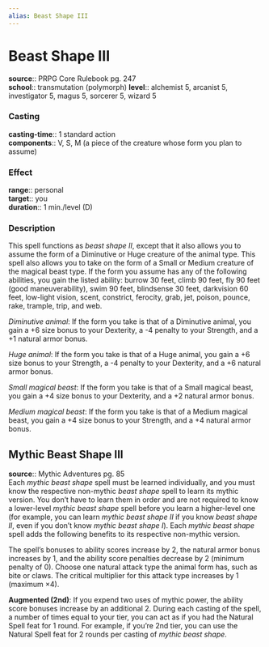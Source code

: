 ```yaml
---
alias: Beast Shape III
---
```


# Beast Shape III 

**source**:: PRPG Core Rulebook pg. 247  
**school**:: transmutation (polymorph)
**level**:: alchemist 5, arcanist 5, investigator 5, magus 5, sorcerer 5, wizard 5

### Casting 

**casting-time**:: 1 standard action  
**components**:: V, S, M (a piece of the creature whose form you plan to assume)

### Effect 

**range**:: personal  
**target**:: you  
**duration**:: 1 min./level (D)

### Description 

This spell functions as *beast shape II*, except that it also allows you to assume the form of a Diminutive or Huge creature of the animal type. This spell also allows you to take on the form of a Small or Medium creature of the magical beast type. If the form you assume has any of the following abilities, you gain the listed ability: burrow 30 feet, climb 90 feet, fly 90 feet (good maneuverability), swim 90 feet, blindsense 30 feet, darkvision 60 feet, low-light vision, scent, constrict, ferocity, grab, jet, poison, pounce, rake, trample, trip, and web.  
  
*Diminutive animal*: If the form you take is that of a Diminutive animal, you gain a +6 size bonus to your Dexterity, a -4 penalty to your Strength, and a +1 natural armor bonus.  
  
*Huge animal*: If the form you take is that of a Huge animal, you gain a +6 size bonus to your Strength, a -4 penalty to your Dexterity, and a +6 natural armor bonus.  
  
*Small magical beast*: If the form you take is that of a Small magical beast, you gain a +4 size bonus to your Dexterity, and a +2 natural armor bonus.  
  
*Medium magical beast*: If the form you take is that of a Medium magical beast, you gain a +4 size bonus to your Strength, and a +4 natural armor bonus.

## Mythic Beast Shape III 

**source**:: Mythic Adventures pg. 85  
Each *mythic beast shape* spell must be learned individually, and you must know the respective non-mythic *beast shape* spell to learn its mythic version. You don’t have to learn them in order and are not required to know a lower-level *mythic beast shape* spell before you learn a higher-level one (for example, you can learn *mythic beast shape II* if you know *beast shape II*, even if you don’t know *mythic beast shape I*). Each *mythic beast shape* spell adds the following benefits to its respective non-mythic version.  
  
The spell’s bonuses to ability scores increase by 2, the natural armor bonus increases by 1, and the ability score penalties decrease by 2 (minimum penalty of 0). Choose one natural attack type the animal form has, such as bite or claws. The critical multiplier for this attack type increases by 1 (maximum ×4).  
  
**Augmented (2nd)**: If you expend two uses of mythic power, the ability score bonuses increase by an additional 2. During each casting of the spell, a number of times equal to your tier, you can act as if you had the Natural Spell feat for 1 round. For example, if you’re 2nd tier, you can use the Natural Spell feat for 2 rounds per casting of *mythic beast shape*.

